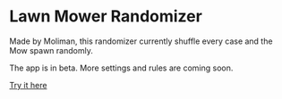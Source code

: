 # Lawn Mower Randomizer

Made by Moliman, this randomizer currently shuffle every case and the Mow spawn randomly.

The app is in beta. More settings and rules are coming soon.

[Try it here](https://moliman.github.io/LawnMower-Randomizer/0.0.1)
